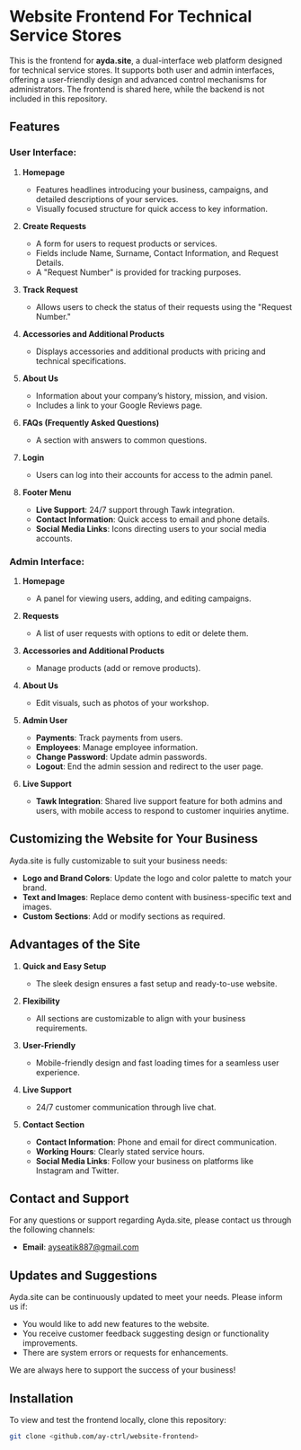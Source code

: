 # Website Frontend For Technical Service Stores

This is the frontend for **ayda.site**, a dual-interface web platform designed for technical service stores. It supports both user and admin interfaces, offering a user-friendly design and advanced control mechanisms for administrators. The frontend is shared here, while the backend is not included in this repository.

## Features

### User Interface:
1. **Homepage**  
   - Features headlines introducing your business, campaigns, and detailed descriptions of your services.
   - Visually focused structure for quick access to key information.

2. **Create Requests**  
   - A form for users to request products or services.
   - Fields include Name, Surname, Contact Information, and Request Details.
   - A "Request Number" is provided for tracking purposes.

3. **Track Request**  
   - Allows users to check the status of their requests using the "Request Number."

4. **Accessories and Additional Products**  
   - Displays accessories and additional products with pricing and technical specifications.

5. **About Us**  
   - Information about your company’s history, mission, and vision.
   - Includes a link to your Google Reviews page.

6. **FAQs (Frequently Asked Questions)**  
   - A section with answers to common questions.

7. **Login**  
   - Users can log into their accounts for access to the admin panel.

8. **Footer Menu**  
   - **Live Support**: 24/7 support through Tawk integration.
   - **Contact Information**: Quick access to email and phone details.
   - **Social Media Links**: Icons directing users to your social media accounts.

### Admin Interface:
1. **Homepage**  
   - A panel for viewing users, adding, and editing campaigns.

2. **Requests**  
   - A list of user requests with options to edit or delete them.

3. **Accessories and Additional Products**  
   - Manage products (add or remove products).

4. **About Us**  
   - Edit visuals, such as photos of your workshop.

5. **Admin User**  
   - **Payments**: Track payments from users.
   - **Employees**: Manage employee information.
   - **Change Password**: Update admin passwords.
   - **Logout**: End the admin session and redirect to the user page.

6. **Live Support**  
   - **Tawk Integration**: Shared live support feature for both admins and users, with mobile access to respond to customer inquiries anytime.

## Customizing the Website for Your Business

Ayda.site is fully customizable to suit your business needs:
- **Logo and Brand Colors**: Update the logo and color palette to match your brand.
- **Text and Images**: Replace demo content with business-specific text and images.
- **Custom Sections**: Add or modify sections as required.

## Advantages of the Site

1. **Quick and Easy Setup**  
   - The sleek design ensures a fast setup and ready-to-use website.

2. **Flexibility**  
   - All sections are customizable to align with your business requirements.

3. **User-Friendly**  
   - Mobile-friendly design and fast loading times for a seamless user experience.

4. **Live Support**  
   - 24/7 customer communication through live chat.

5. **Contact Section**  
   - **Contact Information**: Phone and email for direct communication.
   - **Working Hours**: Clearly stated service hours.
   - **Social Media Links**: Follow your business on platforms like Instagram and Twitter.

## Contact and Support

For any questions or support regarding Ayda.site, please contact us through the following channels:

- **Email**: ayseatik887@gmail.com

## Updates and Suggestions

Ayda.site can be continuously updated to meet your needs. Please inform us if:
- You would like to add new features to the website.
- You receive customer feedback suggesting design or functionality improvements.
- There are system errors or requests for enhancements.

We are always here to support the success of your business!

## Installation

To view and test the frontend locally, clone this repository:

```bash
git clone <github.com/ay-ctrl/website-frontend>


